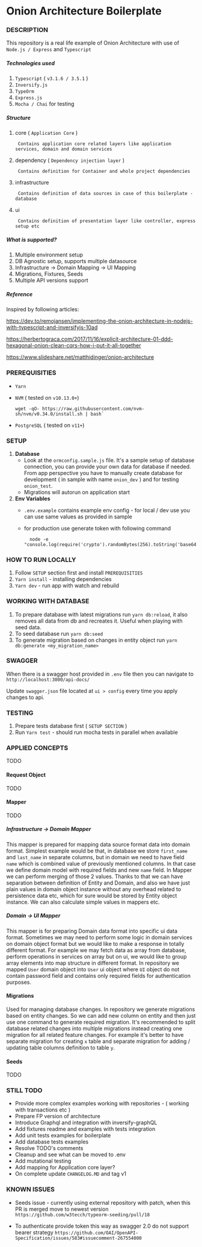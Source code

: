 # Onion Architecture Boilerplate

### DESCRIPTION

This repository is a real life example of Onion Architecture with use of `Node.js / Express` and `Typescript`

##### Technologies used

1. `Typescript` ( `v3.1.6 / 3.5.1` )
2. `Inversify.js`
3. `TypeOrm`
4. `Express.js`
5. `Mocha / Chai` for testing

##### Structure

1. core ( `Application Core` )
    
        Contains application core related layers like application services, domain and domain services
        
2. dependency ( `Dependency injection layer` )

        Contains definition for Container and whole project dependencies
        
3. infrastructure 

        Contains definition of data sources in case of this boilerplate - database
        
4. ui

        Contains definition of presentation layer like controller, express setup etc  
        
##### What is supported?

1. Multiple environment setup
2. DB Agnostic setup, supports multiple datasource
3. Infrastructure -> Domain Mapping -> UI Mapping
4. Migrations, Fixtures, Seeds   
5. Multiple API versions support             

##### Reference

Inspired by following articles:

https://dev.to/remojansen/implementing-the-onion-architecture-in-nodejs-with-typescript-and-inversifyjs-10ad

https://herbertograca.com/2017/11/16/explicit-architecture-01-ddd-hexagonal-onion-clean-cqrs-how-i-put-it-all-together

https://www.slideshare.net/matthidinger/onion-architecture

### PREREQUISITIES

* `Yarn`
* `NVM` ( tested on `v10.13.0+`)
      
      wget -qO- https://raw.githubusercontent.com/nvm-sh/nvm/v0.34.0/install.sh | bash`
* `PostgreSQL` ( tested on `v11+`)

### SETUP

1. **Database**
    * Look at the `ormconfig.sample.js` file. It's a sample setup of database connection,
      you can provide your own data for database if needed. From app perspective you have to manually
      create database for development ( in sample with name `onion_dev` ) and for testing `onion_test`.
    * Migrations will autorun on application start 
2. **Env Variables**
    * `.env.example` contains example env config - for local / dev use you can use same values as provided
       in sample
    * for production use generate token with following command
    
            node -e "console.log(require('crypto').randomBytes(256).toString('base64'));"   
       
### HOW TO RUN LOCALLY

1. Follow `SETUP` section first and install `PREREQUISITIES`
2. `Yarn install` - installing dependencies
3. `Yarn dev` - run app with watch and rebuild

### WORKING WITH DATABASE

1. To prepare database with latest migrations run `yarn db:reload`,
   it also removes all data from db and recreates it. Useful when playing with seed data.
2. To seed database run `yarn db:seed`   
2. To generate migration based on changes in entity object run `yarn db:generate <my_migration_name>`

### SWAGGER

When there is a swagger host provided in `.env` file then you can navigate to `http://localhost:3000/api-docs/`

Update `swagger.json` file located at `ui > config` every time you apply changes to api.
          
### TESTING

1. Prepare tests database first ( `SETUP SECTION` )
2. Run `Yarn test` - should run mocha tests in parallel when available

### APPLIED CONCEPTS

TODO

#### Request Object

TODO

#### Mapper

TODO

##### Infrastructure -> Domain Mapper

This mapper is prepared for mapping data source format data into domain format. Simplest example would be that, in 
database we store `first_name` and `last_name` in separate columns, but in domain we need to have field `name` which
is combined value of previously mentioned columns. In that case we define domain model with required fields and new `name` field.
In Mapper we can perform merging of those 2 values. Thanks to that we can have separation
between definition of Entity and Domain, and also we have just plain values in domain object instance without
any overhead related to persistence data etc, which for sure would be stored by Entity object instance. We can also calculate
simple values in mappers etc. 

##### Domain -> UI Mapper 

This mapper is for preparing Domain data format into specific ui data format. Sometimes we may need to perform
some logic in domain services on domain object format but we would like to make a response in totally different format.
For example we may fetch data as array from database, perform operations in services on array but on ui, we would like to
group array elements into map structure in different format. In repository we mapped `User` domain object into `User` ui object
where `UI` object do not contain password field and contains only required fields for authentication purposes.

#### Migrations

Used for managing database changes. In repository we generate migrations based on entity changes. So we can
add new column on entity and then just use one command to generate required migration. It's recommended to split database related
changes into multiple migrations instead creating one migration for all related feature changes. For example it's better to
have separate migration for creating `x` table and separate migration for adding / updating table columns definition to
table `y`.

#### Seeds

TODO

### STILL TODO

* Provide more complex examples working with repositories - ( working with transactions etc )
* Prepare FP version of architecture
* Introduce Graphql and integration with inversify-graphQL
* Add fixtures readme and examples with tests integration
* Add unit tests examples for boilerplate
* Add database tests examples
* Resolve TODO's comments
* Cleanup and see what can be moved to .env
* Add mutational testing
* Add mapping for Application core layer?
* On complete update `CHANGELOG.MD` and tag v1

### KNOWN ISSUES

* Seeds issue - currently using external repository with patch, when this PR is merged move to newest version
  `https://github.com/w3tecch/typeorm-seeding/pull/18`

* To authenticate provide token this way as swagger 2.0 do not support bearer strategy 
  `https://github.com/OAI/OpenAPI-Specification/issues/583#issuecomment-267554000`

